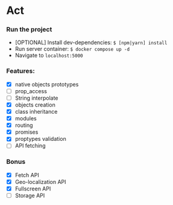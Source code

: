 # Act

### Run the project

- [OPTIONAL] Install dev-dependencies: `$ [npm|yarn] install`
- Run server container: `$ docker compose up -d`
- Navigate to `localhost:5000`

### Features:

- [x] native objects prototypes
- [ ] prop_access
- [ ] String interpolate
- [x] objects creation
- [x] class inheritance
- [x] modules
- [x] routing
- [x] promises
- [x] proptypes validation
- [ ] API fetching

### Bonus

- [x] Fetch API
- [x] Geo-localization API
- [x] Fullscreen API
- [ ] Storage API